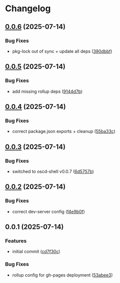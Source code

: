 # Changelog

## [0.0.6](https://github.com/OMICRONEnergyOSS/oscd-menu-open/compare/oscd-menu-open-v0.0.5...oscd-menu-open-v0.0.6) (2025-07-14)


### Bug Fixes

* pkg-lock out of sync + update all deps ([390dbbf](https://github.com/OMICRONEnergyOSS/oscd-menu-open/commit/390dbbfe43f9a10d9eb8a927f38e0b2549f81d8c))

## [0.0.5](https://github.com/OMICRONEnergyOSS/oscd-menu-open/compare/oscd-menu-open-v0.0.4...oscd-menu-open-v0.0.5) (2025-07-14)


### Bug Fixes

* add missing rollup deps ([9144d7b](https://github.com/OMICRONEnergyOSS/oscd-menu-open/commit/9144d7b94d4531bfc2c45222bcf60cd753d03371))

## [0.0.4](https://github.com/OMICRONEnergyOSS/oscd-menu-open/compare/oscd-menu-open-v0.0.3...oscd-menu-open-v0.0.4) (2025-07-14)


### Bug Fixes

* correct package.json exports + cleanup ([55ba33c](https://github.com/OMICRONEnergyOSS/oscd-menu-open/commit/55ba33c1320d32a30ec8056bab8735caf8a45298))

## [0.0.3](https://github.com/OMICRONEnergyOSS/oscd-menu-open/compare/oscd-menu-open-v0.0.2...oscd-menu-open-v0.0.3) (2025-07-14)


### Bug Fixes

* switched to oscd-shell v0.0.7 ([6d5757b](https://github.com/OMICRONEnergyOSS/oscd-menu-open/commit/6d5757b4b9899262c3ae8ddfc87e697c074fc20d))

## [0.0.2](https://github.com/OMICRONEnergyOSS/oscd-menu-open/compare/oscd-menu-open-v0.0.1...oscd-menu-open-v0.0.2) (2025-07-14)


### Bug Fixes

* correct dev-server config ([f4e9b0f](https://github.com/OMICRONEnergyOSS/oscd-menu-open/commit/f4e9b0fb719e33bb987940d090d2c1a022cf39b2))

## 0.0.1 (2025-07-14)


### Features

* initial commit ([cd7f30c](https://github.com/OMICRONEnergyOSS/oscd-menu-open/commit/cd7f30c721cf5991fa5e4dac22bc1a189299f8c0))


### Bug Fixes

* rollup config for gh-pages deployment ([53abee3](https://github.com/OMICRONEnergyOSS/oscd-menu-open/commit/53abee32d3e3c3eb2d956e85b3357317b4d729d2))
